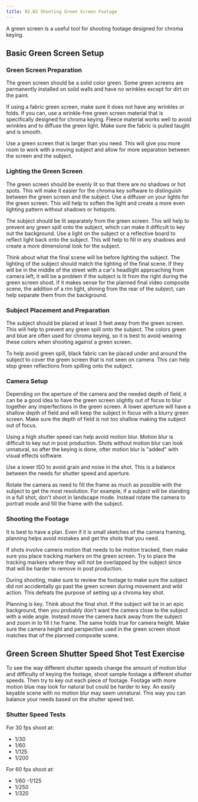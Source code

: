 ```yaml
---
title: 02.02 Shooting Green Screen Footage
---
```


A green screen is a useful tool for shooting footage designed for chroma keying.

## Basic Green Screen Setup

### Green Screen Preparation

The green screen should be a solid color green. Some green screens are permanently installed on solid walls and have no wrinkles except for dirt on the paint.

If using a fabric green screen, make sure it does not have any wrinkles or folds. If you can, use a wrinkle-free green screen material that is specifically designed for chroma keying. Fleece material works well to avoid wrinkles and to diffuse the green light. Make sure the fabric is pulled taught and is smooth.

Use a green screen that is larger than you need. This will give you more room to work with a moving subject and allow for more separation between the screen and the subject.

### Lighting the Green Screen

The green screen should be evenly lit so that there are no shadows or hot spots. This will make it easier for the chroma key software to distinguish between the green screen and the subject. Use a diffuser on your lights for the green screen. This will help to soften the light and create a more even lighting pattern without shadows or hotspots.

The subject should be lit separately from the green screen. This will help to prevent any green spill onto the subject, which can make it difficult to key out the background. Use a light on the subject or a reflective board to reflect light back onto the subject. This will help to fill in any shadows and create a more dimensional look for the subject.

Think about what the final scene will be before lighting the subject. The lighting of the subject should match the lighting of the final scene. If they will be in the middle of the street with a car's headlight approaching from camera left, it will be a problem if the subject is lit from the right during the green screen shoot. If it makes sense for the planned final video composite scene, the addition of a rim light, shining from the rear of the subject, can help separate them from the background.

### Subject Placement and Preparation

The subject should be placed at least 3 feet away from the green screen. This will help to prevent any green spill onto the subject. The colors green and blue are often used for chroma keying, so it is best to avoid wearing these colors when shooting against a green screen.

To help avoid green spill, black fabric can be placed under and around the subject to cover the green screen that is not seen on camera. This can help stop green reflections from spilling onto the subject.

### Camera Setup

Depending on the aperture of the camera and the needed depth of field, it can be a good idea to have the green screen slightly out of focus to blur together any imperfections in the green screen. A lower aperture will have a shallow depth of field and will keep the subject in focus with a blurry green screen. Make sure the depth of field is not too shallow making the subject out of focus.

Using a high shutter speed can help avoid motion blur. Motion blur is difficult to key out in post production. Shots without motion blur can look unnatural, so after the keying is done, ofter motion blur is "added" with visual effects software.

Use a lower ISO to avoid grain and noise in the shot. This is a balance between the needs for shutter speed and aperture.

Rotate the camera as need to fill the frame as much as possible with the subject to get the most resolution. For example, if a subject will be standing in a full shot, don't shoot in landscape mode. Instead rotate the camera to portrait mode and fill the frame with the subject.

### Shooting the Footage

It is best to have a plan. Even if it is small sketches of the camera framing, planning helps avoid mistakes and get the shots that you need.

If shots involve camera motion that needs to be motion tracked, then make sure you place tracking markers on the green screen. Try to place the tracking markers where they will not be overlapped by the subject since that will be harder to remove in post production.

During shooting, make sure to review the footage to make sure the subject did not accidentally go past the green screen during movement and wild action. This defeats the purpose of setting up a chroma key shot.

Planning is key. Think about the final shot. If the subject will be in an epic background, then you probably don't want the camera close to the subject with a wide angle. Instead move the camera back away from the subject and zoom in to fill t he frame. The same holds true for camera height. Make sure the camera height and perspective used in the green screen shoot matches that of the planned composite scene.

## Green Screen Shutter Speed Shot Test Exercise

To see the way different shutter speeds change the amount of motion blur and difficulty of keying the footage, shoot sample footage a different shutter speeds. Then try to key out each piece of footage. Footage with more motion blue may look for natural but could be harder to key. An easily keyable scene with no motion blur may seem unnatural. This way you can balance your needs based on the shutter speed test.

### Shutter Speed Tests

For 30 fps shoot at:

- 1/30
- 1/60
- 1/125
- 1/200

For 60 fps shoot at:

- 1/60
  -1/125
- 1/250
- 1/320
